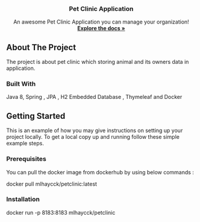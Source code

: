  <div id="top"></div>





<!-- PROJECT LOGO -->
<br />
<div align="center">


  <h3 align="center">Pet Clinic Application</h3>

  <p align="center">
    An awesome Pet Clinic Application you can manage your organization!
    <br />
    <a href="https://github.com/othneildrew/Best-README-Template"><strong>Explore the docs »</strong></a>

  </p>
</div>







<!-- ABOUT THE PROJECT -->
## About The Project

The project is about pet clinic which storing animal and its owners data in application. 


### Built With

Java  8, Spring , JPA , H2 Embedded Database , Thymeleaf and Docker


<!-- GETTING STARTED -->
## Getting Started

This is an example of how you may give instructions on setting up your project locally.
To get a local copy up and running follow these simple example steps.

### Prerequisites

You can pull the docker image from dockerhub by using below commands : 

docker pull mlhaycck/petclinic:latest

### Installation

docker run -p 8183:8183 mlhaycck/petclinic



